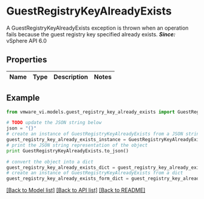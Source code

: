 # GuestRegistryKeyAlreadyExists

A GuestRegistryKeyAlreadyExists exception is thrown when an operation fails because the guest registry key specified already exists.  ***Since:*** vSphere API 6.0 

## Properties
Name | Type | Description | Notes
------------ | ------------- | ------------- | -------------

## Example

```python
from vmware_vi.models.guest_registry_key_already_exists import GuestRegistryKeyAlreadyExists

# TODO update the JSON string below
json = "{}"
# create an instance of GuestRegistryKeyAlreadyExists from a JSON string
guest_registry_key_already_exists_instance = GuestRegistryKeyAlreadyExists.from_json(json)
# print the JSON string representation of the object
print GuestRegistryKeyAlreadyExists.to_json()

# convert the object into a dict
guest_registry_key_already_exists_dict = guest_registry_key_already_exists_instance.to_dict()
# create an instance of GuestRegistryKeyAlreadyExists from a dict
guest_registry_key_already_exists_form_dict = guest_registry_key_already_exists.from_dict(guest_registry_key_already_exists_dict)
```
[[Back to Model list]](../README.md#documentation-for-models) [[Back to API list]](../README.md#documentation-for-api-endpoints) [[Back to README]](../README.md)


